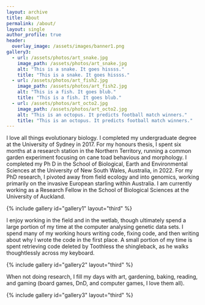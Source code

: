 ```yaml
---
layout: archive
title: About
permalink: /about/
layout: single
author_profile: true
header:
  overlay_image: /assets/images/banner1.png
gallery3:
  - url: /assets/photos/art_snake.jpg
    image_path: /assets/photos/art_snake.jpg
    alt: "This is a snake. It goes hissss."
    title: "This is a snake. It goes hissss."
  - url: /assets/photos/art_fish2.jpg
    image_path: /assets/photos/art_fish2.jpg
    alt: "This is a fish. It goes blub."
    title: "This is a fish. It goes blub."
  - url: /assets/photos/art_octo2.jpg
    image_path: /assets/photos/art_octo2.jpg
    alt: "This is an octopus. It predicts football match winners."
    title: "This is an octopus. It predicts football match winners."
---
```


I love all things evolutionary biology. I completed my undergraduate degree at the University of Sydney in 2017. For my honours thesis, I spent six months at a research station in the Northern Territory, running a common garden experiment focusing on cane toad behavious and morphology. I completed my Ph D in the School of Biological, Earth and Environmental Sciences at the University of New South Wales, Australia, in 2022. For my PhD research, I pivoted away from field ecology and into genomics, working primarily on the invasive European starling within Australia. I am currently working as a Research Fellow in the School of Biological Sciences at the University of Auckland.

{% include gallery id="gallery1" layout="third" %}

I enjoy working in the field and in the wetlab, though ultimately spend a large portion of my time at the computer analysing genetic data sets. I spend many of my working hours writing code, fixing code, and then writing about why I wrote the code in the first place. A small portion of my time is spent retrieving code deleted by Toothless the shingleback, as he walks thoughtlessly across my keyboard. 

{% include gallery id="gallery2" layout="third" %}

When not doing research, I fill my days with art, gardening, baking, reading, and gaming (board games, DnD, and computer games, I love them all). 

{% include gallery id="gallery3" layout="third" %}
